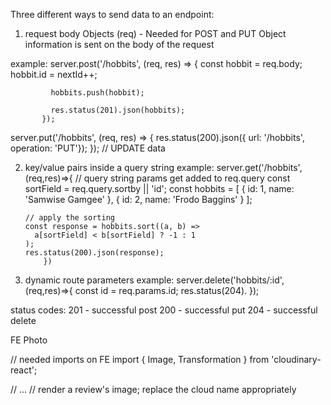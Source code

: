 Three different ways to send data to an endpoint:
  1. request body Objects (req) - Needed for POST and PUT
  Object information is sent on the body of the request

  example: server.post('/hobbits', (req, res) => {
             const hobbit = req.body;
             hobbit.id = nextId++;

             hobbits.push(hobbit);

             res.status(201).json(hobbits);
           });

server.put('/hobbits', (req, res) => {
  res.status(200).json({ url: '/hobbits', operation: 'PUT'});
}); // UPDATE data


  2. key/value pairs inside a query string
    example: server.get('/hobbits',(req,res)=>{
	     // query string params get added to req.query
	     const sortField = req.query.sortby || 'id';
	     const hobbits = [
	       {
		 id: 1,
		 name: 'Samwise Gamgee'
	       },
	       {
		 id: 2,
		 name: 'Frodo Baggins'
               }
	     ];

	     // apply the sorting
	     const response = hobbits.sort((a, b) =>
	       a[sortField] < b[sortField] ? -1 : 1
	     );
	     res.status(200).json(response);
             })

  3. dynamic route parameters
    example: server.delete('hobbits/:id',(req,res)=>{
               const id = req.params.id;
               res.status(204).
             });

status codes:
201 - successful post
200 - successful put
204 - successful delete


FE Photo 

// needed imports on FE
import { Image, Transformation } from 'cloudinary-react';

// ...
  // render a review's image; replace the cloud name appropriately
  <Image cloudName='dyfighlzd' publicId={review.photo}>
    <Transformation
      width="200"
      height="200"
      crop="fill"
      gravity="auto"
    />
  </Image>

  
